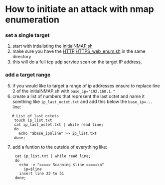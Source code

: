 # How to initiate an attack with nmap enumeration
### set a single target
1. start with intialisting the [initialNMAP.sh](https://github.com/M-1-7-7/OSCP_SCRIPTS/blob/main/initialNMAP.sh)
2. make sure you have the [HTTP,HTTPS_web_enum.sh](https://github.com/M-1-7-7/OSCP_SCRIPTS/blob/main/HTTP%2CHTTPS_web_enum.sh) in the same directory
3. this will do a full tcp udp service scan on the target IP address,

### add a target range
5. if you would like to target a range of ip addresses ensure to replace line 2 of the initialNMAP.sh with `base_ip="192.168.1."`
6. create a list of numbers that represent the last octet and name it somthing like `ip_last_octet.txt` and add this below the `base_ip=...` line:
```
   # List of last octets
    touch ip_list.txt
    cat ip_last_octet.txt | while read line;
    do
      echo "$base_ip$line" >> ip_list.txt
    done;
```
7. add a funtion to the outside of everything like:
   ```
    cat ip_list.txt | while read line;
    do
      echo -e "===== Scanning $line =====\n"
    	ip=$line
      insert line 23 to 51
    done;
   ```
   
